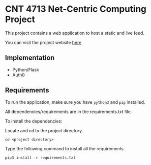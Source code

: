 # CNT 4713 Net-Centric Computing Project

This project contains a web application to host a static and live feed.

You can visit the project website <a href="https://dropcube-cnt-4713-project.herokuapp.com/" target="_blank" rel="noopener noreferrer">here</a>

## Implementation
- Python/Flask
- Auth0

## Requirements

To run the application, make sure you have `python3` and `pip` installed.

All dependencies/requirements are in the requirements.txt file.

To install the dependencies:

Locate and cd to the project directory.

```
cd <project directory>
```

Type the following command to install all the requirements.

```
pip3 install -r requirements.txt
```